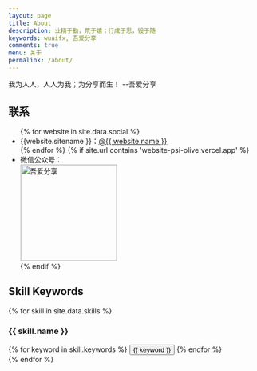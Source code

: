 ```yaml
---
layout: page
title: About
description: 业精于勤，荒于嬉；行成于思，毁于随
keywords: wuaifx, 吾爱分享
comments: true
menu: 关于
permalink: /about/
---
```



我为人人，人人为我；为分享而生！
								     --吾爱分享

## 联系

<!-- 以下website不用替换成自己的  -->
<ul>
{% for website in site.data.social %}
<li>{{website.sitename }}：<a href="{{ website.url }}" target="_blank">@{{ website.name }}</a></li>
{% endfor %}
{% if site.url contains 'website-psi-olive.vercel.app' %}
<li>
微信公众号：<br />
<img style="height:192px;width:192px;border:1px solid lightgrey;" src="{{ assets_base_url }}/assets/images/qrcode.jpg" alt="吾爱分享" />
</li>
{% endif %}
</ul>


## Skill Keywords

{% for skill in site.data.skills %}
### {{ skill.name }}
<div class="btn-inline">
{% for keyword in skill.keywords %}
<button class="btn btn-outline" type="button">{{ keyword }}</button>
{% endfor %}
</div>
{% endfor %}
